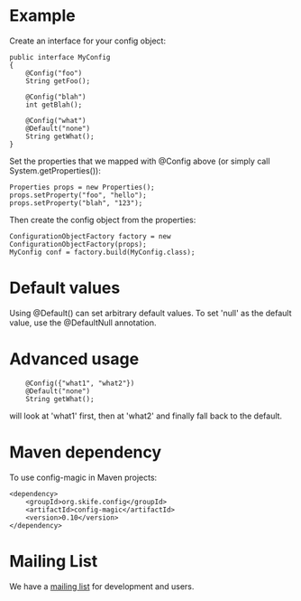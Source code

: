 # Example

Create an interface for your config object:

    public interface MyConfig
    {
        @Config("foo")
        String getFoo();

        @Config("blah")
        int getBlah();

        @Config("what")
        @Default("none")
        String getWhat();
    }

Set the properties that we mapped with @Config above (or simply call System.getProperties()):

    Properties props = new Properties();
    props.setProperty("foo", "hello");
    props.setProperty("blah", "123");

Then create the config object from the properties:

    ConfigurationObjectFactory factory = new ConfigurationObjectFactory(props);
    MyConfig conf = factory.build(MyConfig.class);

# Default values

Using @Default() can set arbitrary default values. To set 'null' as the default value, use the @DefaultNull annotation.

# Advanced usage

        @Config({"what1", "what2"})
        @Default("none")
        String getWhat();

   will look at 'what1' first, then at 'what2' and finally fall back to the default.

# Maven dependency

To use config-magic in Maven projects:

    <dependency>
        <groupId>org.skife.config</groupId>
        <artifactId>config-magic</artifactId>
        <version>0.10</version>
    </dependency>

# Mailing List

We have a [mailing list](http://groups.google.com/group/config-magic) for development and users.

